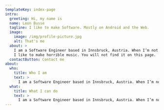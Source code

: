 ```yaml
---
templateKey: index-page
intro:
  greeting: Hi, my name is
  name: Leon Busse
  tagline: I like to make Software. Mostly on Android and the Web.
  image:
    image: /img/profile-picture.jpg
    alt: That's me
  about: >
    I am a Software Engineer based in Innsbruck, Austria. When I’m not coding, 
    I like to make horrible music. You will not find it on this page.
  contactButton: Contact me
about:
  who:
    title: Who I am
    text: >
      I am a Software Engineer based in Innsbruck, Austria. When I’m not coding, I like to make horrible music. You will not find it on this page. I am a Software Engineer based in Innsbruck, Austria. When I’m not coding, I like to make horrible music. You will not find it on this page.
  what:
    title: What I can do
    text: >
      I am a Software Engineer based in Innsbruck, Austria. When I’m not coding, I like to make horrible music. You will not find it on this page. I am a Software Engineer based in Innsbruck, Austria. When I’m not coding, I like to make horrible music. You will not find it on this page.
---
```

